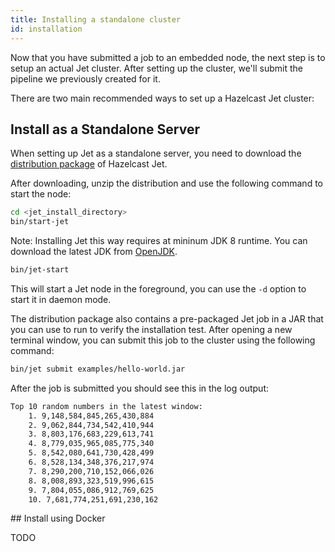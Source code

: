 ```yaml
---
title: Installing a standalone cluster
id: installation
---
```


Now that you have submitted a job to an embedded node, the next step is
to setup an actual Jet cluster. After setting up the cluster, we'll 
submit the pipeline we previously created for it.

There are two main recommended ways to set up a Hazelcast Jet cluster:

## Install as a Standalone Server

When setting up Jet as a standalone server, you need to download the
[distribution package](https://jet.hazelcast.org/download) of Hazelcast
Jet.

After downloading, unzip the distribution and use the following command
to start the node:

```bash
cd <jet_install_directory>
bin/start-jet
```

Note: Installing Jet this way requires at mininum JDK 8 runtime. You can
download the latest JDK from [OpenJDK](https://openjdk.java.net/).

```bash
bin/jet-start
```

This will start a Jet node in the foreground, you can use the `-d` option
to start it in daemon mode.

The distribution package also contains a pre-packaged Jet job in a JAR
that you can use to run to verify the installation test. After opening a
new terminal window, you can submit this job to the cluster using the
following command:

```bash
bin/jet submit examples/hello-world.jar
```

After the job is submitted you should see this in the log output:

```txt
Top 10 random numbers in the latest window: 
	1. 9,148,584,845,265,430,884
	2. 9,062,844,734,542,410,944
	3. 8,803,176,683,229,613,741
	4. 8,779,035,965,085,775,340
	5. 8,542,080,641,730,428,499
	6. 8,528,134,348,376,217,974
	7. 8,290,200,710,152,066,026
	8. 8,008,893,323,519,996,615
	9. 7,804,055,086,912,769,625
	10. 7,681,774,251,691,230,162
```

## Install using Docker

TODO
